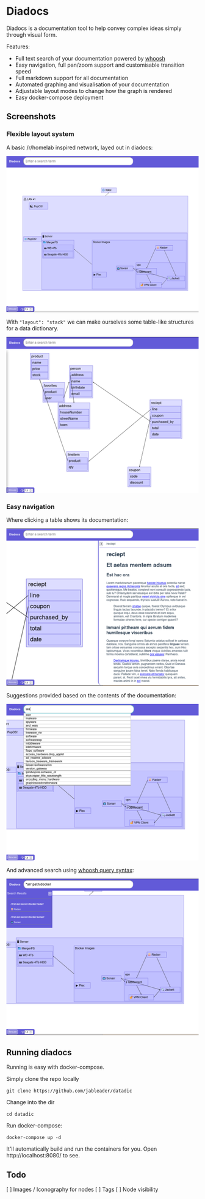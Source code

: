 # Diadocs

Diadocs is a documentation tool to help convey complex ideas simply through visual form.

Features:
* Full text search of your documentation powered by [whoosh](https://whoosh.readthedocs.io/en/latest/querylang.html)
* Easy navigation, full pan/zoom support and customisable transition speed
* Full markdown support for all documentation
* Automated graphing and visualisation of your documentation
* Adjustable layout modes to change how the graph is rendered
* Easy docker-compose deployment

## Screenshots

### Flexible layout system

A basic /r/homelab inspired network, layed out in diadocs:

![Screenshot of network](readme/network.png)

With `"layout": "stack"` we can make ourselves some table-like structures for a data dictionary.

![Screenshot of DB](readme/db_full.png)

### Easy navigation

Where clicking a table shows its documentation:

![Screenshot of docs](readme/db_panel.png)

Suggestions provided based on the contents of the documentation:

![Screenshot of suggestions](readme/suggestions.png)

And advanced search using [whoosh query syntax](https://whoosh.readthedocs.io/en/latest/querylang.html):

![Screenshot of search](readme/search.png)

## Running diadocs

Running is easy with docker-compose.

Simply clone the repo locally
```
git clone https://github.com/jableader/datadic
```

Change into the dir
```
cd datadic
```

Run docker-compose:
```
docker-compose up -d
```

It'll automatically build and run the containers for you. Open http://localhost:8080/ to see.

## Todo

[ ] Images / Iconography for nodes
[ ] Tags
[ ] Node visibility
